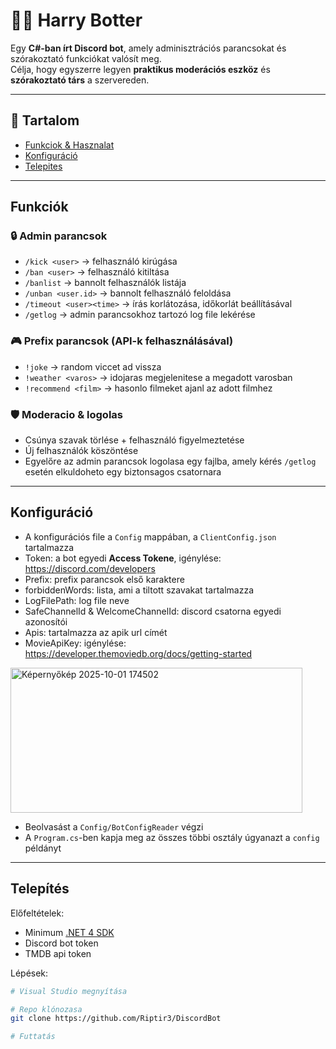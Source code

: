 # 🧙‍♂️ Harry Botter

Egy **C#-ban írt Discord bot**, amely adminisztrációs parancsokat és szórakoztató funkciókat valósít meg.  
Célja, hogy egyszerre legyen **praktikus moderációs eszköz** és **szórakoztató társ** a szervereden.  

---

## 📖 Tartalom
- [Funkciok & Hasznalat](#funkciók)
- [Konfiguráció](#konfiguráció)
- [Telepites](#telepítés)
  
---

## Funkciók

### 🔒 Admin parancsok
- `/kick <user>` → felhasználó kirúgása  
- `/ban <user>` → felhasználó kitiltása
- `/banlist` → bannolt felhasználók listája
- `/unban <user.id>` → bannolt felhasználó feloldása
- `/timeout <user><time>` → írás korlátozása, időkorlát beállításával
- `/getlog` → admin parancsokhoz tartozó log file lekérése

### 🎮 Prefix parancsok (API-k felhasználásával)
- `!joke` → random viccet ad vissza   
- `!weather <varos>` → idojaras megjelenitese a megadott varosban  
- `!recommend <film>` → hasonlo filmeket ajanl az adott filmhez  

### 🛡️ Moderacio & logolas
- Csúnya szavak törlése + felhasználó figyelmeztetése  
- Új felhasználók köszöntése  
- Egyelőre az admin parancsok logolasa egy fajlba, amely kérés `/getlog` esetén elkuldoheto egy biztonsagos csatornara  

---

## Konfiguráció

- A konfigurációs file a `Config` mappában, a `ClientConfig.json` tartalmazza
- Token: a bot egyedi **Access Tokene**, igénylése: https://discord.com/developers
- Prefix: prefix parancsok első karaktere
- forbiddenWords: lista, ami a tiltott szavakat tartalmazza
- LogFilePath: log file neve
- SafeChannelId & WelcomeChannelId: discord csatorna egyedi azonosítói
- Apis: tartalmazza az apik url címét
- MovieApiKey: igénylése: https://developer.themoviedb.org/docs/getting-started


<img width="467" height="232" alt="Képernyőkép 2025-10-01 174502" src="https://github.com/user-attachments/assets/1e23a3ca-ae8c-49a4-b2ff-5768f8dc3147" />

- Beolvasást a `Config/BotConfigReader` végzi
- A `Program.cs`-ben kapja meg az összes többi osztály úgyanazt a `config` példányt

---
## Telepítés

Előfeltételek:
- Minimum [.NET 4 SDK](https://dotnet.microsoft.com/)  
- Discord bot token
- TMDB api token

Lépések:
```bash
# Visual Studio megnyítása

# Repo klónozasa
git clone https://github.com/Riptir3/DiscordBot

# Futtatás
